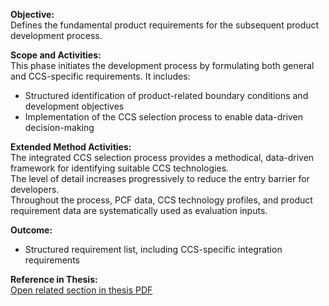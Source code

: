 **Objective:**  
Defines the fundamental product requirements for the subsequent product development process.

**Scope and Activities:**  
This phase initiates the development process by formulating both general and CCS-specific requirements. It includes:
- Structured identification of product-related boundary conditions and development objectives
- Implementation of the CCS selection process to enable data-driven decision-making

**Extended Method Activities:**<br>
The integrated CCS selection process provides a methodical, data-driven framework for identifying suitable CCS technologies.  
The level of detail increases progressively to reduce the entry barrier for developers.  
Throughout the process, PCF data, CCS technology profiles, and product requirement data are systematically used as evaluation inputs.

**Outcome:**  
- Structured requirement list, including CCS-specific integration requirements

**Reference in Thesis:**  
<a href="Development_of_a_method_for_the_integration_of_CCS_approaches_in_consumer_goods.pdf#page=15" target="_blank">Open related section in thesis PDF</a>